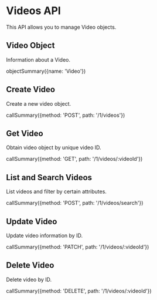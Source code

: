 # Videos API

This API allows you to manage Video objects.

## Video Object

Information about a Video.

objectSummary({name: 'Video'})

## Create Video

Create a new video object.

callSummary({method: 'POST', path: '/1/videos'})

## Get Video

Obtain video object by unique video ID.

callSummary({method: 'GET', path: '/1/videos/:videoId'})

## List and Search Videos

List videos and filter by certain attributes.

callSummary({method: 'POST', path: '/1/videos/search'})

## Update Video

Update video information by ID.

callSummary({method: 'PATCH', path: '/1/videos/:videoId'})

## Delete Video

Delete video by ID.

callSummary({method: 'DELETE', path: '/1/videos/:videoId'})
